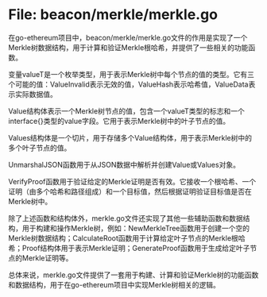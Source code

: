 # File: beacon/merkle/merkle.go

在go-ethereum项目中，beacon/merkle/merkle.go文件的作用是实现了一个Merkle树数据结构，用于计算和验证Merkle根哈希，并提供了一些相关的功能函数。

变量valueT是一个枚举类型，用于表示Merkle树中每个节点的值的类型。它有三个可能的值：ValueInvalid表示无效的值，ValueHash表示哈希值，ValueData表示实际数据值。

Value结构体表示一个Merkle树节点的值，包含一个valueT类型的标志和一个interface{}类型的value字段。它用于表示Merkle树中的叶子节点的值。

Values结构体是一个切片，用于存储多个Value结构体，用于表示Merkle树中的多个叶子节点的值。

UnmarshalJSON函数用于从JSON数据中解析并创建Value或Values对象。

VerifyProof函数用于验证给定的Merkle证明是否有效。它接收一个根哈希、一个证明（由多个哈希和路径组成）和一个目标值，然后根据证明验证目标值是否在Merkle树中。

除了上述函数和结构体外，merkle.go文件还实现了其他一些辅助函数和数据结构，用于构建和操作Merkle树，例如：NewMerkleTree函数用于创建一个空的Merkle树数据结构；CalculateRoot函数用于计算给定叶子节点的Merkle根哈希；Proof结构体用于表示Merkle证明；GenerateProof函数用于生成给定叶子节点的Merkle证明等。

总体来说，merkle.go文件提供了一套用于构建、计算和验证Merkle树的功能函数和数据结构，用于在go-ethereum项目中实现Merkle树相关的逻辑。

